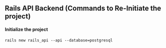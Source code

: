 ## Rails API Backend (Commands to Re-Initiate the project)

#### Initialize the project
```
rails new rails_api --api --database=postgresql
```
